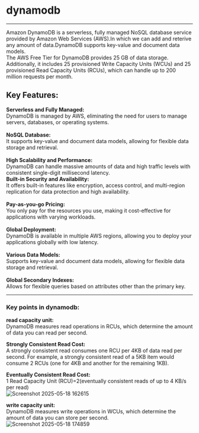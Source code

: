 # dynamodb
------------------------------------------------------------------------
Amazon DynamoDB is a serverless, fully managed NoSQL database service provided by Amazon Web Services (AWS).In which we can add and reterive any amount of data.DynamoDB supports key-value and document data models.<br>
The AWS Free Tier for DynamoDB provides 25 GB of data storage. Additionally, it includes 25 provisioned Write Capacity Units (WCUs) and 25 provisioned Read Capacity Units (RCUs), which can handle up to 200 million requests per month.

Key Features: <br/>
--------------------------------------------------------------------------------------------------------------
**Serverless and Fully Managed:** <br/>
DynamoDB is managed by AWS, eliminating the need for users to manage servers, databases, or operating systems.<br/> 
<br/>
**NoSQL Database:** <br/>
It supports key-value and document data models, allowing for flexible data storage and retrieval. <br/> 
<br/>
**High Scalability and Performance:** <br/>
DynamoDB can handle massive amounts of data and high traffic levels with consistent single-digit millisecond latency.
<br/>
**Built-in Security and Availability:** <br/> 
It offers built-in features like encryption, access control, and multi-region replication for data protection and high availability.<br/>  
**Pay-as-you-go Pricing:** <br/>
You only pay for the resources you use, making it cost-effective for applications with varying workloads.<br/>  
**Global Deployment:** <br/>
DynamoDB is available in multiple AWS regions, allowing you to deploy your applications globally with low latency.<br/>  
**Various Data Models:** <br/> 
Supports key-value and document data models, allowing for flexible data storage and retrieval.<br/>  
**Global Secondary Indexes:**  
Allows for flexible queries based on attributes other than the primary key.<br/>  

-----------------------------------------------------------------------------------------------------------------------------

<h3>Key points in dynamodb:</h3>

**read capacity unit:** <br/>
DynamoDB measures read operations in RCUs, which determine the amount of data you can read per second. <br/>

**Strongly Consistent Read Cost:** <br/>
A strongly consistent read consumes one RCU per 4KB of data read per second. For example, a strongly consistent read of a 5KB item would consume 2 RCUs (one for 4KB and another for the remaining 1KB). <br/>

**Eventually Consistent Read Cost:** <br/>
1 Read Capacity Unit (RCU)=2(eventually consistent reads of up to 4 KB/s per read)
<br/>
![Screenshot 2025-05-18 162615](https://github.com/user-attachments/assets/491046f4-2bcf-4402-9a78-59876190d0a0)
<br/>

**write capacity unit:** <br/>
DynamoDB measures write operations in WCUs, which determine the amount of data you can store per second. <br/>
![Screenshot 2025-05-18 174859](https://github.com/user-attachments/assets/b68edb66-1315-4fdc-b6c3-83080a923aac)
<br/>
